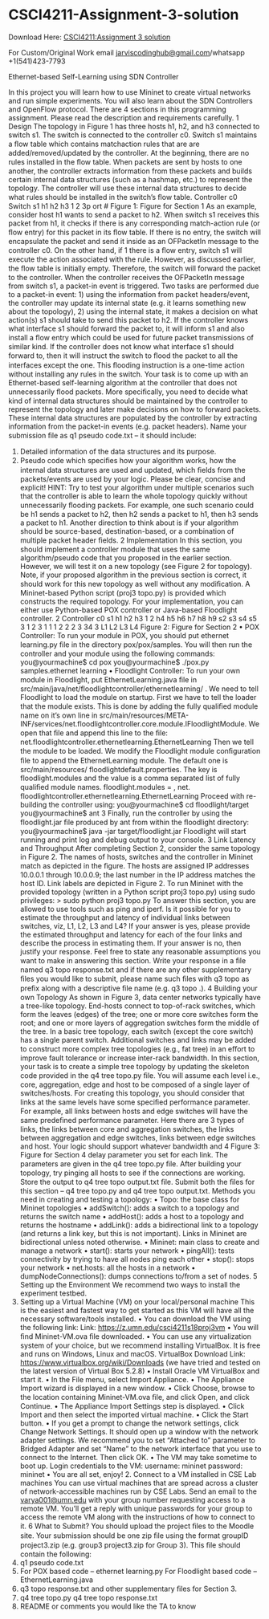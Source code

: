 # CSCI4211-Assignment-3-solution

Download Here: [CSCI4211:Assignment 3 solution](https://jarviscodinghub.com/assignment/csci4211assignment-3-solution/)

For Custom/Original Work email jarviscodinghub@gmail.com/whatsapp +1(541)423-7793

Ethernet-based Self-Learning using SDN Controller

In this project you will learn how to use Mininet to create virtual networks and run simple experiments. You will also learn about the SDN Controllers and OpenFlow protocol. There are 4 sections in this programming assignment. Please read the description and requirements carefully.
1 Design
The topology in Figure 1 has three hosts h1, h2, and h3 connected to switch s1. The switch is connected to the controller c0. Switch s1 maintains a ﬂow table which contains matchaction rules that are are added/removed/updated by the controller. At the beginning, there are no rules installed in the ﬂow table. When packets are sent by hosts to one another, the controller extracts information from these packets and builds certain internal data structures (such as a hashmap, etc.) to represent the topology. The controller will use these internal data structures to decide what rules should be installed in the switch’s ﬂow table.
Controller c0
Switch s1
h1 h2 h3
1
2 3p ort #
Figure 1: Figure for Section 1
As an example, consider host h1 wants to send a packet to h2. When switch s1 receives this packet from h1, it checks if there is any corresponding match-action rule (or ﬂow entry) for this packet in its ﬂow table. If there is no entry, the switch will encapsulate the packet and send it inside as an OFPacketIn message to the controller c0. On the other hand, if
1
there is a ﬂow entry, switch s1 will execute the action associated with the rule. However, as discussed earlier, the ﬂow table is initially empty. Therefore, the switch will forward the packet to the controller. When the controller receives the OFPacketIn message from switch s1, a packet-in event is triggered. Two tasks are performed due to a packet-in event: 1) using the information from packet headers/event, the controller may update its internal state (e.g. it learns something new about the topology), 2) using the internal state, it makes a decision on what action(s) s1 should take to send this packet to h2. If the controller knows what interface s1 should forward the packet to, it will inform s1 and also install a ﬂow entry which could be used for future packet transmissions of similar kind. If the controller does not know what interface s1 should forward to, then it will instruct the switch to ﬂood the packet to all the interfaces except the one. This ﬂooding instruction is a one-time action without installing any rules in the switch. Your task is to come up with an Ethernet-based self-learning algorithm at the controller that does not unnecessarily ﬂood packets. More speciﬁcally, you need to decide what kind of internal data structures should be maintained by the controller to represent the topology and later make decisions on how to forward packets. These internal data structures are populated by the controller by extracting information from the packet-in events (e.g. packet headers). Name your submission ﬁle as q1 pseudo code.txt – it should include:
1. Detailed information of the data structures and its purpose.
2. Pseudo code which speciﬁes how your algorithm works, how the internal data structures are used and updated, which ﬁelds from the packets/events are used by your logic. Please be clear, concise and explicit!
HINT: Try to test your algorithm under multiple scenarios such that the controller is able to learn the whole topology quickly without unnecessarily ﬂooding packets. For example, one such scenario could be h1 sends a packet to h2, then h2 sends a packet to h1, then h3 sends a packet to h1. Another direction to think about is if your algorithm should be source-based, destination-based, or a combination of multiple packet header ﬁelds.
2 Implementation
In this section, you should implement a controller module that uses the same algorithm/pseudo code that you proposed in the earlier section. However, we will test it on a new topology (see Figure 2 for topology). Note, if your proposed algorithm in the previous section is correct, it should work for this new topology as well without any modiﬁcation. A Mininet-based Python script (proj3 topo.py) is provided which constructs the required topology. For your implementation, you can either use Python-based POX controller or Java-based Floodlight controller.
2
Controller c0
s1
h1 h2 h3
1 2
h4
h5
h6
h7
h8
h9
s2 s3
s4
s5
3
1 2 3
1
1
1
2
2
2
3
34
3
L1 L2
L3
L4
Figure 2: Figure for Section 2
• POX Controller: To run your module in POX, you should put ethernet learning.py ﬁle in the directory pox/pox/samples. You will then run the controller and your module using the following commands: you@yourmachine$ cd pox you@yourmachine$ ./pox.py samples.ethernet learning • Floodlight Controller: To run your own module in Floodlight, put EthernetLearning.java ﬁle in src/main/java/net/floodlightcontroller/ethernetlearning/ .
We need to tell Floodlight to load the module on startup. First we have to tell the loader that the module exists. This is done by adding the fully qualiﬁed module name on it’s own line in src/main/resources/META-INF/services/net.floodlightcontroller.core.module.IFloodlightModule. We open that ﬁle and append this line to the ﬁle: net.floodlightcontroller.ethernetlearning.EthernetLearning
Then we tell the module to be loaded. We modify the Floodlight module conﬁguration ﬁle to append the EthernetLearning module. The default one is src/main/resources/ floodlightdefault.properties. The key is floodlight.modules and the value is a comma separated list of fully qualiﬁed module names.
floodlight.modules = , net. floodlightcontroller.ethernetlearning.EthernetLearning Proceed with re-building the controller using: you@yourmachine$ cd floodlight/target you@yourmachine$ ant
3
Finally, run the controller by using the floodlight.jar ﬁle produced by ant from within the ﬂoodlight directory:
you@yourmachine$ java -jar target/floodlight.jar Floodlight will start running and print log and debug output to your console.
3 Link Latency and Throughput
After completing Section 2, consider the same topology in Figure 2. The names of hosts, switches and the controller in Mininet match as depicted in the ﬁgure. The hosts are assigned IP addresses 10.0.0.1 through 10.0.0.9; the last number in the IP address matches the host ID. Link labels are depicted in Figure 2. To run Mininet with the provided topology (written in a Python script proj3 topo.py) using sudo privileges: > sudo python proj3 topo.py To answer this section, you are allowed to use tools such as ping and iperf. Is it possible for you to estimate the throughput and latency of individual links between switches, viz, L1, L2, L3 and L4? If your answer is yes, please provide the estimated throughput and latency for each of the four links and describe the process in estimating them. If your answer is no, then justify your response. Feel free to state any reasonable assumptions you want to make in answering this section. Write your response in a ﬁle named q3 topo response.txt and if there are any other supplementary ﬁles you would like to submit, please name such ﬁles with q3 topo as preﬁx along with a descriptive ﬁle name (e.g. q3 topo .).
4 Building your own Topology
As shown in Figure 3, data center networks typically have a tree-like topology. End-hosts connect to top-of-rack switches, which form the leaves (edges) of the tree; one or more core switches form the root; and one or more layers of aggregation switches form the middle of the tree. In a basic tree topology, each switch (except the core switch) has a single parent switch. Additional switches and links may be added to construct more complex tree topologies (e.g., fat tree) in an eﬀort to improve fault tolerance or increase inter-rack bandwidth. In this section, your task is to create a simple tree topology by updating the skeleton code provided in the q4 tree topo.py ﬁle. You will assume each level i.e., core, aggregation, edge and host to be composed of a single layer of switches/hosts. For creating this topology, you should consider that links at the same levels have some speciﬁed performance parameter. For example, all links between hosts and edge switches will have the same predeﬁned performance parameter. Here there are 3 types of links, the links between core and aggregation switches, the links between aggregation and edge switches, links between edge switches and host. Your logic should support whatever bandwidth and
4
Figure 3: Figure for Section 4
delay parameter you set for each link. The parameters are given in the q4 tree topo.py ﬁle. After building your topology, try pinging all hosts to see if the connections are working. Store the output to q4 tree topo output.txt ﬁle. Submit both the ﬁles for this section – q4 tree topo.py and q4 tree topo output.txt.
Methods you need in creating and testing a topology:
• Topo: the base class for Mininet topologies • addSwitch(): adds a switch to a topology and returns the switch name • addHost(): adds a host to a topology and returns the hostname • addLink(): adds a bidirectional link to a topology (and returns a link key, but this is not important). Links in Mininet are bidirectional unless noted otherwise. • Mininet: main class to create and manage a network • start(): starts your network • pingAll(): tests connectivity by trying to have all nodes ping each other • stop(): stops your network • net.hosts: all the hosts in a network • dumpNodeConnections(): dumps connections to/from a set of nodes.
5
Setting up the Environment
We recommend two ways to install the experiment testbed.
1. Setting up a Virtual Machine (VM) on your local/personal machine This is the easiest and fastest way to get started as this VM will have all the necessary software/tools installed. • You can download the VM using the following link: Link: https://z.umn.edu/csci4211s18proj3vm • You will ﬁnd Mininet-VM.ova ﬁle downloaded. • You can use any virtualization system of your choice, but we recommend installing VirtualBox. It is free and runs on Windows, Linux and macOS. VirtualBox Download Link: https://www.virtualbox.org/wiki/Downloads (we have tried and tested on the latest version of Virtual Box 5.2.8) • Install Oracle VM VirtualBox and start it. • In the File menu, select Import Appliance. • The Appliance Import wizard is displayed in a new window. • Click Choose, browse to the location containing Mininet-VM.ova ﬁle, and click Open, and click Continue. • The Appliance Import Settings step is displayed. • Click Import and then select the imported virtual machine. • Click the Start button. • If you get a prompt to change the network settings, click Change Network Settings. It should open up a window with the network adapter settings. We recommend you to set “Attached to” parameter to Bridged Adapter and set “Name” to the network interface that you use to connect to the Internet. Then click OK. • The VM may take sometime to boot up. Login credentials to the VM: username: mininet password: mininet • You are all set, enjoy! 2. Connect to a VM installed in CSE Lab machines You can use virtual machines that are spread across a cluster of network-accessible machines run by CSE Labs. Send an email to the varya001@umn.edu with your group number requesting access to a remote VM. You’ll get a reply with unique passwords for your group to access the remote VM along with the instructions of how to connect to it.
6
What to Submit? You should upload the project ﬁles to the Moodle site. Your submission should be one zip ﬁle using the format groupID project3.zip (e.g. group3 project3.zip for Group 3). This ﬁle should contain the following:
1. q1 pseudo code.txt
2. For POX based code – ethernet learning.py For Floodlight based code – EthernetLearning.java
3. q3 topo response.txt and other supplementary ﬁles for Section 3.
4. q4 tree topo.py q4 tree topo response.txt
5. README or comments you would like the TA to know
